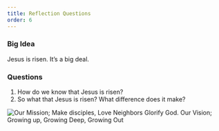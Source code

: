 ```yaml
---
title: Reflection Questions
order: 6
---
```


### Big Idea 
Jesus is risen. It’s a big deal. 

### Questions
1.  How do we know that Jesus is risen? 
2.  So what that Jesus is risen? What difference does it make? 


![Our Mission; Make disciples, Love Neighbors Glorify God. Our Vision; Growing up, Growing Deep, Growing Out](https://raw.githubusercontent.com/stgeorgeshurstville/bulletin/main/images/upload.JPG)
